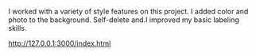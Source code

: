I worked with a variety of style features on this project. I added color and photo to the background. Self-delete and.I improved my basic labeling skills.  

http://127.0.0.1:3000/index.html
